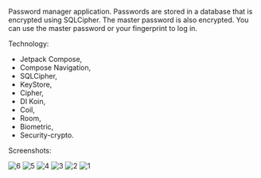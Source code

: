 Password manager application.
Passwords are stored in a database that is encrypted using SQLCipher.
The master password is also encrypted.
You can use the master password or your fingerprint to log in.

Technology:
- Jetpack Compose,
- Compose Navigation,
- SQLCipher,
- KeyStore,
- Cipher,
- DI Koin,
- Coil,
- Room,
- Biometric,
- Security-crypto.

Screenshots:

![6](https://github.com/Lobiofrom/PasswordManager/assets/124072945/2076c291-aef2-4647-b2bb-1ffb3d820e43)
![5](https://github.com/Lobiofrom/PasswordManager/assets/124072945/de5ff072-2e63-400f-af7f-d8a6b428dcfb)
![4](https://github.com/Lobiofrom/PasswordManager/assets/124072945/2920faaa-ade8-4533-990d-1a22648bfc0d)
![3](https://github.com/Lobiofrom/PasswordManager/assets/124072945/5eea5b0c-805b-4f5c-9d60-63fa6dd2e20a)
![2](https://github.com/Lobiofrom/PasswordManager/assets/124072945/d3917caa-ca8c-4cd9-b92c-e0a6b4f0e3e8)
![1](https://github.com/Lobiofrom/PasswordManager/assets/124072945/f8006ac3-3db7-411d-b3f2-cec34311c4ca)


